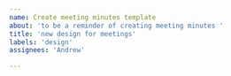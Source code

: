 ```yaml
---
name: Create meeting minutes template
about: 'to be a reminder of creating meeting minutes '
title: 'new design for meetings'
labels: 'design'
assignees: 'Andrew'

---
```




